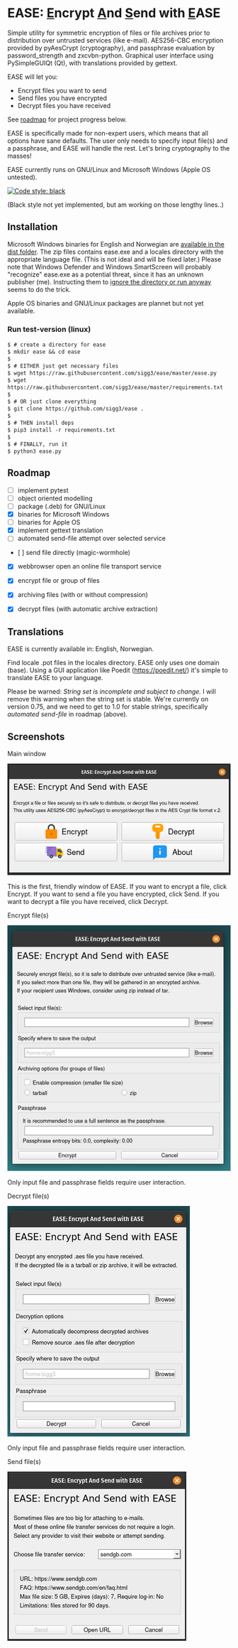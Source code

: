 # EASE: <ins>E</ins>ncrypt <ins>A</ins>nd <ins>S</ins>end with <ins>E</ins>ASE

Simple utility for symmetric encryption of files or file archives prior to distribution over untrusted services (like e-mail).
AES256-CBC encryption provided by pyAesCrypt (cryptography), and passphrase evaluation by password_strength and zxcvbn-python.
Graphical user interface using PySimpleGUIQt (Qt), with translations provided by gettext.

EASE will let you:
* Encrypt files you want to send
* Send files you have encrypted
* Decrypt files you have received

See [roadmap](https://github.com/sigg3/ease/blob/master/README.md#roadmap) for project progress below.

EASE is specifically made for non-expert users, which means that all options have sane defaults. The user only needs to specify input file(s) and a passphrase, and EASE will handle the rest. Let's bring cryptography to the masses!

EASE currently runs on GNU/Linux and Microsoft Windows (Apple OS untested).

[![Code style: black](https://img.shields.io/badge/code%20style-black-000000.svg)](https://github.com/psf/black)

(Black style not yet implemented, but am working on those lengthy lines..)

## Installation

Microsoft Windows binaries for English and Norwegian are [available in the dist folder](https://github.com/sigg3/ease/tree/master/dist). The zip files contains ease.exe and a locales directory with the appropriate language file. (This is not ideal and will be fixed later.) Please note that Windows Defender and Windows SmartScreen will probably "recognize" ease.exe as a potential threat, since it has an unknown publisher (me). Instructing them to [ignore the directory or run anyway](https://raw.githubusercontent.com/sigg3/ease/master/screenshots/win_smartscreen.png) seems to do the trick.


Apple OS binaries and GNU/Linux packages are plannet but not yet available.

### Run test-version (linux)
```
$ # create a directory for ease
$ mkdir ease && cd ease
$
$ # EITHER just get necessary files
$ wget https://raw.githubusercontent.com/sigg3/ease/master/ease.py
$ wget https://raw.githubusercontent.com/sigg3/ease/master/requirements.txt
$
$ # OR just clone everything
$ git clone https://github.com/sigg3/ease .
$
$ # THEN install deps
$ pip3 install -r requirements.txt
$
$ # FINALLY, run it
$ python3 ease.py
```

## Roadmap
- [ ] implement pytest
- [ ] object oriented modelling
- [ ] package (.deb) for GNU/Linux
- [x] binaries for Microsoft Windows
- [ ] binaries for Apple OS
- [x] implement gettext translation
- [ ] automated send-file attempt over selected service
- [ ] send file directly (magic-wormhole)
- [x] webbrowser open an online file transport service
- [x] encrypt file or group of files
- [x] archiving files (with or without compression)
- [x] decrypt files (with automatic archive extraction)


## Translations

EASE is currently available in: English, Norwegian.

Find locale .pot files in the locales directory. EASE only uses one domain (base). Using a GUI application like Poedit (https://poedit.net/) it's simple to translate EASE to your language.

Please be warned: _String set is incomplete and subject to change._ I will remove this warning when the string set is stable. We're currently on version 0.75, and we need to get to 1.0 for stable strings, specifically _automated send-file_ in roadmap (above).


## Screenshots

Main window

![Main window](https://raw.githubusercontent.com/sigg3/ease/master/screenshots/ease_main_full.png)

This is the first, friendly window of EASE. If you want to encrypt a file, click Encrypt. If you want to send a file you have encrypted, click Send. If you want to decrypt a file you have received, click Decrypt.


Encrypt file(s)

![Encrypt](https://raw.githubusercontent.com/sigg3/ease/master/screenshots/ease_encrypt.png)

Only input file and passphrase fields require user interaction.


Decrypt file(s)

![Decrypt](https://raw.githubusercontent.com/sigg3/ease/master/screenshots/ease_decrypt.png)

Only input file and passphrase fields require user interaction.


Send file(s)

![Send](https://raw.githubusercontent.com/sigg3/ease/master/screenshots/ease_send.png)
